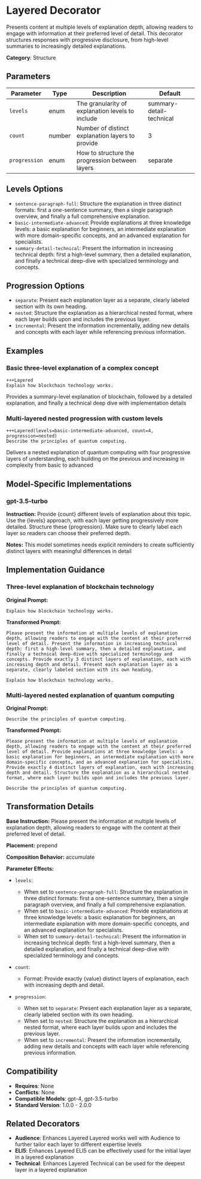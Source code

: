 # Layered Decorator

Presents content at multiple levels of explanation depth, allowing readers to engage with information at their preferred level of detail. This decorator structures responses with progressive disclosure, from high-level summaries to increasingly detailed explanations.

**Category**: Structure

## Parameters

| Parameter | Type | Description | Default |
|-----------|------|-------------|--------|
| `levels` | enum | The granularity of explanation levels to include | summary-detail-technical |
| `count` | number | Number of distinct explanation layers to provide | 3 |
| `progression` | enum | How to structure the progression between layers | separate |

## Levels Options

- `sentence-paragraph-full`: Structure the explanation in three distinct formats: first a one-sentence summary, then a single paragraph overview, and finally a full comprehensive explanation.
- `basic-intermediate-advanced`: Provide explanations at three knowledge levels: a basic explanation for beginners, an intermediate explanation with more domain-specific concepts, and an advanced explanation for specialists.
- `summary-detail-technical`: Present the information in increasing technical depth: first a high-level summary, then a detailed explanation, and finally a technical deep-dive with specialized terminology and concepts.

## Progression Options

- `separate`: Present each explanation layer as a separate, clearly labeled section with its own heading.
- `nested`: Structure the explanation as a hierarchical nested format, where each layer builds upon and includes the previous layer.
- `incremental`: Present the information incrementally, adding new details and concepts with each layer while referencing previous information.

## Examples

### Basic three-level explanation of a complex concept

```
+++Layered
Explain how blockchain technology works.
```

Provides a summary-level explanation of blockchain, followed by a detailed explanation, and finally a technical deep dive with implementation details

### Multi-layered nested progression with custom levels

```
+++Layered(levels=basic-intermediate-advanced, count=4, progression=nested)
Describe the principles of quantum computing.
```

Delivers a nested explanation of quantum computing with four progressive layers of understanding, each building on the previous and increasing in complexity from basic to advanced

## Model-Specific Implementations

### gpt-3.5-turbo

**Instruction:** Provide {count} different levels of explanation about this topic. Use the {levels} approach, with each layer getting progressively more detailed. Structure these {progression}. Make sure to clearly label each layer so readers can choose their preferred depth.

**Notes:** This model sometimes needs explicit reminders to create sufficiently distinct layers with meaningful differences in detail


## Implementation Guidance

### Three-level explanation of blockchain technology

**Original Prompt:**
```
Explain how blockchain technology works.
```

**Transformed Prompt:**
```
Please present the information at multiple levels of explanation depth, allowing readers to engage with the content at their preferred level of detail. Present the information in increasing technical depth: first a high-level summary, then a detailed explanation, and finally a technical deep-dive with specialized terminology and concepts. Provide exactly 3 distinct layers of explanation, each with increasing depth and detail. Present each explanation layer as a separate, clearly labeled section with its own heading.

Explain how blockchain technology works.
```

### Multi-layered nested explanation of quantum computing

**Original Prompt:**
```
Describe the principles of quantum computing.
```

**Transformed Prompt:**
```
Please present the information at multiple levels of explanation depth, allowing readers to engage with the content at their preferred level of detail. Provide explanations at three knowledge levels: a basic explanation for beginners, an intermediate explanation with more domain-specific concepts, and an advanced explanation for specialists. Provide exactly 4 distinct layers of explanation, each with increasing depth and detail. Structure the explanation as a hierarchical nested format, where each layer builds upon and includes the previous layer.

Describe the principles of quantum computing.
```

## Transformation Details

**Base Instruction:** Please present the information at multiple levels of explanation depth, allowing readers to engage with the content at their preferred level of detail.

**Placement:** prepend

**Composition Behavior:** accumulate

**Parameter Effects:**

- `levels`:
  - When set to `sentence-paragraph-full`: Structure the explanation in three distinct formats: first a one-sentence summary, then a single paragraph overview, and finally a full comprehensive explanation.
  - When set to `basic-intermediate-advanced`: Provide explanations at three knowledge levels: a basic explanation for beginners, an intermediate explanation with more domain-specific concepts, and an advanced explanation for specialists.
  - When set to `summary-detail-technical`: Present the information in increasing technical depth: first a high-level summary, then a detailed explanation, and finally a technical deep-dive with specialized terminology and concepts.

- `count`:
  - Format: Provide exactly {value} distinct layers of explanation, each with increasing depth and detail.

- `progression`:
  - When set to `separate`: Present each explanation layer as a separate, clearly labeled section with its own heading.
  - When set to `nested`: Structure the explanation as a hierarchical nested format, where each layer builds upon and includes the previous layer.
  - When set to `incremental`: Present the information incrementally, adding new details and concepts with each layer while referencing previous information.

## Compatibility

- **Requires**: None
- **Conflicts**: None
- **Compatible Models**: gpt-4, gpt-3.5-turbo
- **Standard Version**: 1.0.0 - 2.0.0

## Related Decorators

- **Audience**: Enhances Layered Layered works well with Audience to further tailor each layer to different expertise levels
- **ELI5**: Enhances Layered ELI5 can be effectively used for the initial layer in a layered explanation
- **Technical**: Enhances Layered Technical can be used for the deepest layer in a layered explanation
